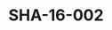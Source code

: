 ---
pid: SHA-16-002
title: SHA-16-002
language: ar
collection: شرحبيل احمد
original_label: 
rights: شرحبيل احمد
location_of_original: شرحبيل احمد
photographer_or_studio: 
scanned_from: photograph 10.1 by 15.1
_date: '1998'
location: الفرنسا
description: شرحبيل احمد مع شخصان اخران
additional_notes: 
permission_display: 'yes'
on_server: 'no'
on_website: 'no'
permalink: /photopages/ar/SHA-16-002.html
layout: photo-page
---